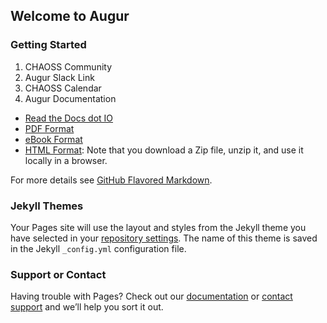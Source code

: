 ## Welcome to Augur

### Getting Started
1. CHAOSS Community
2. Augur Slack Link
3. CHAOSS Calendar 
4. Augur Documentation
  - [Read the Docs dot IO](https://oss-augur.readthedocs.io/en/main/#)
  - [PDF Format](https://oss-augur.readthedocs.io/_/downloads/en/main/pdf/)
  - [eBook Format](https://oss-augur.readthedocs.io/_/downloads/en/main/epub/)
  - [HTML Format](https://oss-augur.readthedocs.io/_/downloads/en/main/htmlzip/): Note that you download a Zip file, unzip it, and use it locally in a browser. 


For more details see [GitHub Flavored Markdown](https://guides.github.com/features/mastering-markdown/).

### Jekyll Themes

Your Pages site will use the layout and styles from the Jekyll theme you have selected in your [repository settings](https://github.com/chaoss/augur/settings/pages). The name of this theme is saved in the Jekyll `_config.yml` configuration file.

### Support or Contact

Having trouble with Pages? Check out our [documentation](https://docs.github.com/categories/github-pages-basics/) or [contact support](https://support.github.com/contact) and we’ll help you sort it out.
